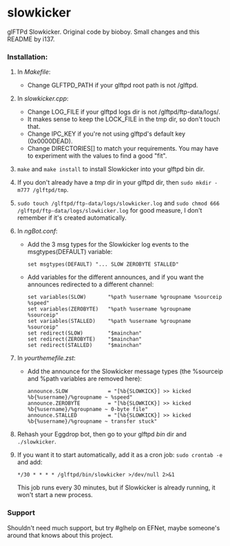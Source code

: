 # slowkicker
glFTPd Slowkicker. Original code by bioboy. Small changes and this README by i137.


### Installation:

1. In *Makefile*:
   - Change GLFTPD_PATH if your glftpd root path is not /glftpd.

2. In *slowkicker.cpp*:
   - Change LOG_FILE if your glftpd logs dir is not /glftpd/ftp-data/logs/.
   - It makes sense to keep the LOCK_FILE in the tmp dir, so don't touch that.
   - Change IPC_KEY if you're not using glftpd's default key (0x0000DEAD).
   - Change DIRECTORIES[] to match your requirements. You may have to experiment with the values to find a good "fit".

3. `make` and `make install` to install Slowkicker into your glftpd bin dir.

4. If you don't already have a *tmp* dir in your glftpd dir, then `sudo mkdir -m777 /glftpd/tmp`.

5. `sudo touch /glftpd/ftp-data/logs/slowkicker.log` and `sudo chmod 666 /glftpd/ftp-data/logs/slowkicker.log` for good measure, I don't remember if it's created automatically.

6. In *ngBot.conf*:
   - Add the 3 msg types for the Slowkicker log events to the msgtypes(DEFAULT) variable:
     ```
     set msgtypes(DEFAULT) "... SLOW ZEROBYTE STALLED"
     ```
   - Add variables for the different announces, and if you want the announces redirected to a different channel:
     ```
     set variables(SLOW)       "%path %username %groupname %sourceip %speed"
     set variables(ZEROBYTE)   "%path %username %groupname %sourceip"
     set variables(STALLED)    "%path %username %groupname %sourceip"
     set redirect(SLOW)        "$mainchan"
     set redirect(ZEROBYTE)    "$mainchan"
     set redirect(STALLED)     "$mainchan"
     ```

7. In *yourthemefile.zst*:
   - Add the announce for the Slowkicker message types (the %sourceip and %path variables are removed here):
     ```
     announce.SLOW             = "[%b{SLOWKICK}] >> kicked %b{%username}/%groupname ~ %speed"
     announce.ZEROBYTE         = "[%b{SLOWKICK}] >> kicked %b{%username}/%groupname ~ 0-byte file"
     announce.STALLED          = "[%b{SLOWKICK}] >> kicked %b{%username}/%groupname ~ transfer stuck"
     ```

8. Rehash your Eggdrop bot, then go to your glftpd *bin* dir and `./slowkicker`.

9. If you want it to start automatically, add it as a cron job:
   `sudo crontab -e` and add:
   ```
   */30 * * * * /glftpd/bin/slowkicker >/dev/null 2>&1
   ```
   This job runs every 30 minutes, but if Slowkicker is already running, it won't start a new process.


### Support
Shouldn't need much support, but try #glhelp on EFNet, maybe someone's around that knows about this project.
